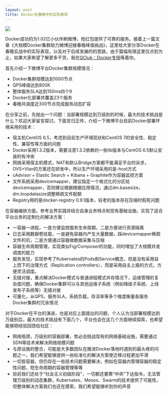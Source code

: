 ```yaml
---
layout: post
title: Docker在春晚中的实际表现
---
```


![](http://ww4.sinaimg.cn/large/71d33bcfjw1epsl3llzv5j210e0piwho.jpg)

Docker成功的为1.02亿小伙伴刷微博，抢红包提供了可靠的服务。接着上一篇文章《大规模Docker集群助力微博迎接春晚峰值挑战》，这里给大家分享Docker在春晚实战中的实际表现，以及对于后续发展的的思路，由于篇幅有限这里仅点到为止，如果大家希望了解更多干货，我在[QClub：Docker专场](http://t.cn/RwIbks0)等着你。

首先介绍一下微博平台Docker集群规模情况：

* Docker集群规模达到1000节点
* QPS峰值达到800K
* 整体服务SLA达到150ms四个9
* Docker化部署共覆盖23个服务
* 春晚共调度近300节点完成服务动态扩容

在分享之前，先抛出一个问题：当部署规模达到万级别的时候，最大的技术挑战是什么？欢迎大家留言探讨。下面言归正传，介绍一下微博平台目前Docker部署环境采用的技术：

* 宿主机CentOS 6.5，考虑到目前生产环境现状和CentOS 7的安全性、稳定性、兼容性等方面的问题
* Docker采用1.3.2版本，需要注意1.3.2依赖的一些lib版本与CentOS 6.5默认安装的有冲突
* 网络采用宿主机模式，NAT和默认Bridge方案都不能满足平台的诉求，OVS+Vlan的方案还在研发中，所以生产环境采用的是-host方式
* cAdvisor + Elastic Search + Kibana + Graphite作为容器监控方案
* 文件系统采用devicemapper，建议指定一个格式化的分区给devicemapper，否则建议根据根据应用情况，通过dm.basesize，dm.loopdatasize调整稀疏文件配额
* Registry用的是docker-registry 0.9.1版本，较老的版本存在压缩时假死问题

在容器编排方面，参考业界实践并结合自身业务特点和现有基础设施，实现了适合平台业务的定制化的解决方案：

* 一容器一进程，一是方便监控服务生命周期，二是方便进行资源隔离
* 日志采用数据卷挂载，一是避免容器内产生大量数据，踩devicemapper稀疏文件的坑，二是方便通过容器做数据采集与压缩
* 容器生命周期管理，实现类似Fig/Composer的功能，同时增加了大规模并发调度的能力
* 服务发现，实现参考了Kubernates的Pods和Service概念，但是没有采用自上而下的治理方式（Replication controllers），而是采用自主上报的方式，方便灵活调度。
* 无缝对接，重点解决Docker模式与普通进程模式并存情况下，运维管理的复杂度问题，确保Docker集群可以与其他运维子系统（例如降级子系统、上线发布子系统等）无缝对接
* 可量化，从QPS，服务SLA，系统负载，存活率等多个维度衡量各服务Docker集群的冗余情况

对于Docker在平台的演进，也是对应上面提出的问题，个人认为当部署规模达到万级别后，最大的技术挑战有下面几个，平台也会在这几个方面继续探索，也希望能够把经验回馈给社区：

* 网络瓶颈，万级别的容器部署，势必会挑战现有的网络基础设施，需要通过SDN等技术来解决网络规模问题
* 与原设施的整合，可能是大多数团队在推进Docker落地时遇到的最头疼的问题之一，我们希望能够提供一些标准化的解决方案使迁移过程更加平滑
* 一切皆容器，但仍存在一些技术问题需要解决，例如在容器内管理容器的稳定性问题，短生命周期的容器管理等等
* 目前我们还处于“社会主义初级阶段”，一切都还要靠“中央”下达指令，无法管理万级别的动态集群，Kubernates、Mesos、Swarm的技术提供了可能性，但整体解决方案我们也还在摸索，我们希望能够听到你的声音
